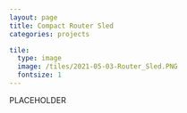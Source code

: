 ```yaml
---
layout: page
title: Compact Router Sled
categories: projects

tile:
  type: image
  image: /tiles/2021-05-03-Router_Sled.PNG
  fontsize: 1
---
```


PLACEHOLDER
